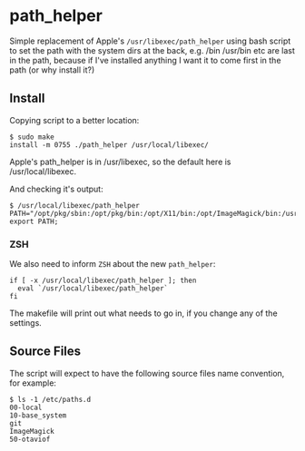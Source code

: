 # path_helper

Simple replacement of Apple's `/usr/libexec/path_helper` using bash script to set the path with the system dirs at the back, e.g. /bin /usr/bin etc are last in the path, because if I've installed anything I want it to come first in the path (or why install it?)

## Install

Copying script to a better location:

    $ sudo make
    install -m 0755 ./path_helper /usr/local/libexec/

Apple's path_helper is in /usr/libexec, so the default here is /usr/local/libexec.

And checking it's output:

    $ /usr/local/libexec/path_helper
    PATH="/opt/pkg/sbin:/opt/pkg/bin:/opt/X11/bin:/opt/ImageMagick/bin:/usr/local/MacGPG2/bin:/usr/local/git/bin:/opt/puppetlabs/bin:/usr/local/bin:/usr/bin:/bin:/usr/sbin"; export PATH;

### ZSH

We also need to inform `ZSH` about the new `path_helper`:

    if [ -x /usr/local/libexec/path_helper ]; then
      eval `/usr/local/libexec/path_helper`
    fi

The makefile will print out what needs to go in, if you change any of the settings.

## Source Files

The script will expect to have the following source files name convention, for example:

    $ ls -1 /etc/paths.d
    00-local
    10-base_system
    git
    ImageMagick
    50-otaviof

